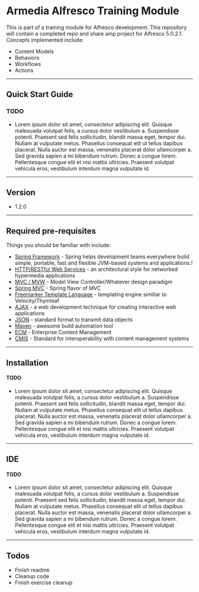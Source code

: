 # Armedia Alfresco Training Module
 
This is part of a training module for Alfresco development. This repository will contain a completed repo and share amp project for Alfresco 5.0.2.1. Concepts implemented include: 

  - Content Models
  - Behaviors
  - Workflows
  - Actions
---
## Quick Start Guide
### TODO
- Lorem ipsum dolor sit amet, consectetur adipiscing elit. Quisque malesuada volutpat felis, a cursus dolor vestibulum a. Suspendisse potenti. Praesent sed felis sollicitudin, blandit massa eget, tempor dui. Nullam at vulputate metus. Phasellus consequat elit ut tellus dapibus placerat. Nulla auctor est massa, venenatis placerat dolor ullamcorper a. Sed gravida sapien a mi bibendum rutrum. Donec a congue lorem. Pellentesque congue elit et nisi mattis ultricies. Praesent volutpat vehicula eros, vestibulum interdum magna vulputate id.
---
## Version
- 1.2.0
---
## Required pre-requisites

Things you should be familiar with include:

* [Spring Framework] - Spring helps development teams everywhere build simple, portable, fast and flexible JVM-based systems and applications.!
* [HTTP/RESTful Web Services] - an architectural style for networked hypermedia applications
* [MVC / MVW] - Model View Controller/Whatever design paradigm
* [Spring MVC] - Spring flavor of MVC
* [Freemarker Template Language] - templating engine similiar to Velocity/Thymleaf
* [AJAX] - a web development technique for creating interactive web applications
* [JSON] - standard format to transmit data objects
* [Maven] - awesome build automation tool
* [ECM] - Enterprise Content Management
* [CMIS] - Standard for interoperability with content management systems

---
## Installation

#### TODO
- Lorem ipsum dolor sit amet, consectetur adipiscing elit. Quisque malesuada volutpat felis, a cursus dolor vestibulum a. Suspendisse potenti. Praesent sed felis sollicitudin, blandit massa eget, tempor dui. Nullam at vulputate metus. Phasellus consequat elit ut tellus dapibus placerat. Nulla auctor est massa, venenatis placerat dolor ullamcorper a. Sed gravida sapien a mi bibendum rutrum. Donec a congue lorem. Pellentesque congue elit et nisi mattis ultricies. Praesent volutpat vehicula eros, vestibulum interdum magna vulputate id.
---
## IDE

#### TODO

- Lorem ipsum dolor sit amet, consectetur adipiscing elit. Quisque malesuada volutpat felis, a cursus dolor vestibulum a. Suspendisse potenti. Praesent sed felis sollicitudin, blandit massa eget, tempor dui. Nullam at vulputate metus. Phasellus consequat elit ut tellus dapibus placerat. Nulla auctor est massa, venenatis placerat dolor ullamcorper a. Sed gravida sapien a mi bibendum rutrum. Donec a congue lorem. Pellentesque congue elit et nisi mattis ultricies. Praesent volutpat vehicula eros, vestibulum interdum magna vulputate id.

---
## Todos


 - Finish readme
 - Cleanup code
 - Finish exercise cleanup

[//]: # (These are reference links used in the body of this note and get stripped out when the markdown processor does it's job. There is no need to format nicely because it shouldn't be seen. Thanks SO - http://stackoverflow.com/questions/4823468/store-comments-in-markdown-syntax)

   [CMIS]: <https://www.alfresco.com/cmis>
   [HTTP/RESTful Web Services]: <https://docs.oracle.com/javaee/6/tutorial/doc/gijqy.html>
   [MVC / MVW]: <https://en.wikipedia.org/wiki/Model%E2%80%93view%E2%80%93controller>
   [Spring MVC]: <http://docs.spring.io/spring-framework/docs/current/spring-framework-reference/html/mvc.html>
   [Freemarker Template Language]: <http://freemarker.incubator.apache.org/>
   [AJAX]: <http://www.tutorialspoint.com/ajax/>
   [JSON]: <https://spring.io/understanding/JSON>
   [Maven]: <https://spring.io/guides/gs/maven/>
   [Spring Framework]: <http://spring.io>
   [ECM]: <http://www.aiim.org/What-is-ECM-Enterprise-Content-Management>
   
  


